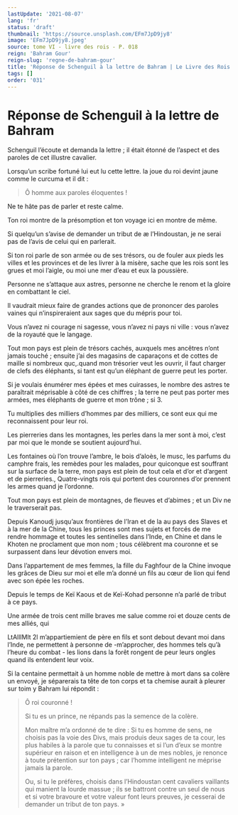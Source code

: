 ```yaml
---
lastUpdate: '2021-08-07'
lang: 'fr'
status: 'draft'
thumbnail: 'https://source.unsplash.com/EFm7JpD9jy8'
image: 'EFm7JpD9jy8.jpeg'
source: tome VI - livre des rois - P. 018
reign: 'Bahram Gour'
reign-slug: 'regne-de-bahram-gour'
title: 'Réponse de Schenguil à la lettre de Bahram | Le Livre des Rois | Shâhnâmeh'
tags: []
order: '031'
---
```


<!-- LTeX: language=fr -->

# Réponse de Schenguil à la lettre de Bahram

Schenguil l’écoute et demanda la lettre ; il était étonné de l’aspect et des paroles de cet illustre cavalier.

Lorsqu’un scribe fortuné lui eut lu cette lettre. la joue du roi devint jaune comme le curcuma et il dit :

> Ô homme aux paroles éloquentes !

Ne te hâte pas de parler et reste calme.

Ton roi montre de la présomption et ton voyage ici en montre de même.

Si quelqu’un s’avise de demander un tribut de
æ l’Hindoustan, je ne serai pas de l’avis de celui qui en parlerait.

Si ton roi parle de son armée ou de ses trésors, ou de fouler aux pieds les villes et les provinces et de les livrer à la misère, sache que les rois sont les grues et moi l’aigle, ou moi une mer d’eau et eux la poussière.

Personne ne s’attaque aux astres, personne ne cherche le renom et la gloire en combattant le ciel.

Il vaudrait mieux faire de grandes actions que de prononcer des paroles vaines qui n’inspireraient aux sages que du mépris pour toi.

Vous n’avez ni courage ni sagesse, vous n’avez ni pays ni ville : vous n’avez de la royauté que le langage.

Tout mon pays est plein de trésors cachés, auxquels mes ancêtres n’ont jamais touché ; ensuite j’ai des magasins de caparaçons et de cottes de maille si nombreux quc,.quand mon trésorier veut les ouvrir, il faut charger de clefs des éléphants, si tant est qu’un éléphant de guerre peut les porter.

Si je voulais énumérer mes épées et mes cuirasses, le nombre des astres te paraîtrait méprisable à côté de ces chiffres ; la terre ne peut pas porter mes armées, mes éléphants de guerre et mon trône ; si 3.

Tu multiplies des milliers d’hommes par des milliers, ce sont eux qui me reconnaissent pour leur roi.

Les pierreries dans les montagnes, les perles dans la mer sont à moi, c’est par moi que le monde se soutient aujourd’hui.

Les fontaines où l’on trouve l’ambre, le bois d’aloès, le musc, les parfums du camphre frais, les remèdes pour les malades, pour quiconque est souffrant sur la surface de la terre, mon pays est plein de tout cela et d’or et d’argent et de pierreries., Quatre-vingts rois qui portent des couronnes d’or prennent les armes quand je l’ordonne.

Tout mon pays est plein de montagnes, de fleuves et d’abimes ; et un Div ne le traverserait pas.

Depuis Kanoudj jusqu’aux frontières de l’Iran et de la au pays des Slaves et à la mer de la Chine, tous les princes sont mes sujets et forcés de me rendre hommage et toutes les sentinelles dans l’Inde, en Chine et dans le Khoten ne proclament que mon nom ; tous célèbrent ma couronne et se surpassent dans leur dévotion envers moi.

Dans l’appartement de mes femmes, la fille du Faghfour de la Chine invoque les grâces de Dieu sur moi et elle m’a donné un fils au cœur de lion qui fend avec son épée les roches.

Depuis le temps de Keï Kaous et de Keï-Kohad personne n’a parlé de tribut à ce pays.

Une armée de trois cent mille braves me salue comme roi et douze cents de mes alliés, qui

LtAlllMlt 2l m’appartiemient de père en fils et sont debout devant moi dans l’Inde, ne permettent à personne de -m’approcher, des hommes tels qu’à l’heure du combat -
les lions dans la forêt rongent de peur leurs ongles quand ils entendent leur voix.

Si la centaine permettait à un homme noble de mettre à mort dans sa colère un envoyé, je séparerais ta tête de ton corps et ta chemise aurait à pleurer sur toim y Bahram lui répondit :

> Ô roi couronné !
>
> Si tu es un prince, ne répands pas la semence de la colère.
>
> Mon maître m’a ordonné de te dire : Si tu es homme de sens, ne choisis pas la voie des Divs, mais produis deux sages de ta cour, les plus habiles à la parole que tu connaisses et si l’un d’eux se montre supérieur en raison et en intelligence à un de mes nobles, je renonce à toute prétention sur ton pays ; car l’homme intelligent ne méprise jamais la parole.
>
> Ou, si tu le préfères, choisis dans l’Hindoustan cent cavaliers vaillants qui manient la lourde massue ; ils se battront contre un seul de nous et si votre bravoure et votre valeur font leurs preuves, je cesserai de demander un tribut de ton pays. »
